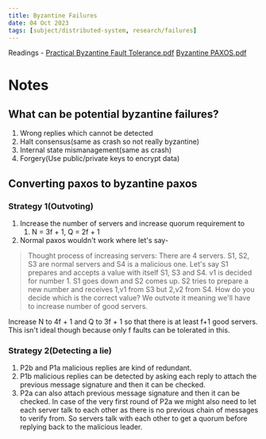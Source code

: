 ```yaml
---
title: Byzantine Failures
date: 04 Oct 2023
tags: [subject/distributed-system, research/failures]
---
```


Readings - [Practical Byzantine Fault Tolerance.pdf](https://pmg.csail.mit.edu/papers/osdi99.pdf) [Byzantine PAXOS.pdf](https://lamport.azurewebsites.net/tla/byzsimple.pdf)

# Notes

## What can be potential byzantine failures?

1. Wrong replies which cannot be detected
2. Halt consensus(same as crash so not really byzantine)
3. Internal state mismanagement(same as crash)
4. Forgery(Use public/private keys to encrypt data)

## Converting paxos to byzantine paxos

### Strategy 1(Outvoting)

1. Increase the number of servers and increase quorum requirement to
    1. N = 3f + 1, Q = 2f + 1
2. Normal paxos wouldn't work where let's say-

> Thought process of increasing servers:
> There are 4 servers. S1, S2, S3 are normal servers and S4 is a malicious one.
> Let's say S1 prepares and accepts a value with itself S1, S3 and S4. v1 is decided for number 1.
> S1 goes down and S2 comes up. S2 tries to prepare a new number and receives 1,v1 from S3 but 2,v2 from S4. How do you decide which is the correct value?
> We outvote it meaning we'll have to increase number of good servers.

Increase N to 4f + 1 and Q to 3f + 1 so that there is at least f+1 good servers.
This isn't ideal though because only f faults can be tolerated in this.

### Strategy 2(Detecting a lie)

1. P2b and P1a malicious replies are kind of redundant.
2. P1b malicious replies can be detected by asking each reply to attach the previous message signature and then it can be checked.
3. P2a can also attach previous message signature and then it can be checked. In case of the very first round of P2a we might also need to let each server talk to each other as there is no previous chain of messages to verify from. So servers talk with each other to get a quorum before replying back to the malicious leader.
